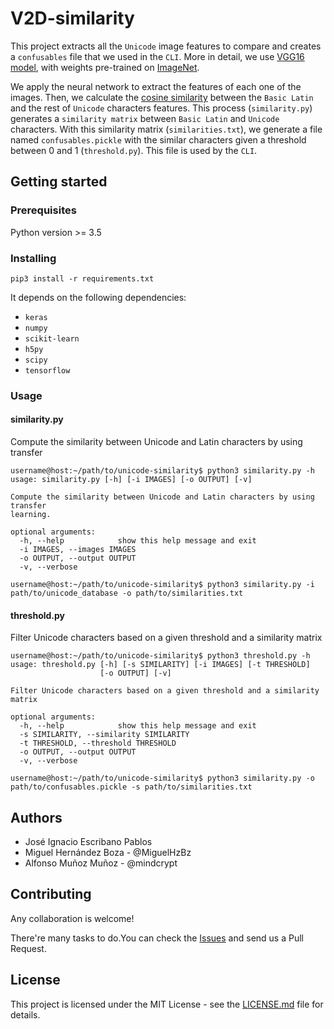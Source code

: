 # V2D-similarity

This project extracts all the `Unicode` image features to compare and creates a `confusables` file that we used in the `CLI`. More in detail, we use [VGG16 model](https://arxiv.org/abs/1409.1556), with weights pre-trained on [ImageNet](http://image-net.org).

We apply the neural network to extract the features of each one of the images. Then, we calculate the [cosine similarity](https://en.wikipedia.org/wiki/Cosine_similarity) between the `Basic Latin` and the rest of `Unicode` characters features. This process (`similarity.py`) generates a `similarity matrix` between `Basic Latin` and `Unicode` characters. With this similarity matrix (`similarities.txt`), we generate a file named `confusables.pickle` with the similar characters given a threshold between 0 and 1 (`threshold.py`). This file is used by the `CLI`.

## Getting started

### Prerequisites

Python version >= 3.5

### Installing

`pip3 install -r requirements.txt`

It depends on the following dependencies:

* `keras`
* `numpy`
* `scikit-learn`
* `h5py`
* `scipy`
* `tensorflow`

### Usage

#### similarity.py

Compute the similarity between Unicode and Latin characters by using transfer

```
username@host:~/path/to/unicode-similarity$ python3 similarity.py -h
usage: similarity.py [-h] [-i IMAGES] [-o OUTPUT] [-v]

Compute the similarity between Unicode and Latin characters by using transfer
learning.

optional arguments:
  -h, --help            show this help message and exit
  -i IMAGES, --images IMAGES
  -o OUTPUT, --output OUTPUT
  -v, --verbose

username@host:~/path/to/unicode-similarity$ python3 similarity.py -i path/to/unicode_database -o path/to/similarities.txt

```
#### threshold.py

Filter Unicode characters based on a given threshold and a similarity matrix

```
username@host:~/path/to/unicode-similarity$ python3 threshold.py -h
usage: threshold.py [-h] [-s SIMILARITY] [-i IMAGES] [-t THRESHOLD]
                    [-o OUTPUT] [-v]

Filter Unicode characters based on a given threshold and a similarity matrix

optional arguments:
  -h, --help            show this help message and exit
  -s SIMILARITY, --similarity SIMILARITY
  -t THRESHOLD, --threshold THRESHOLD
  -o OUTPUT, --output OUTPUT
  -v, --verbose

username@host:~/path/to/unicode-similarity$ python3 similarity.py -o path/to/confusables.pickle -s path/to/similarities.txt
```
## Authors

* José Ignacio Escribano Pablos
* Miguel Hernández Boza - @MiguelHzBz
* Alfonso Muñoz Muñoz - @mindcrypt

## Contributing

Any collaboration is welcome!

There're many tasks to do.You can check the [Issues](https://github.com/jiep/unicode/issues) and send us a Pull Request.

## License

This project is licensed under the MIT License - see the [LICENSE.md](LICENSE.md) file for details.
